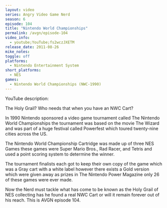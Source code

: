 ```yaml
---
layout: video
series: Angry Video Game Nerd
season: 6
episode: 104
title: "Nintendo World Championships"
permalink: /avgn/episode-104
video_info:
  - youtube;YouTube;fs2wczJXETM
release_date: 2011-08-26
mike_notes:
toggle: off
platforms:
  - Nintendo Entertainment System
short_platforms:
  - NES
games:
  - Nintendo World Championships (NWC-1990)
---
```


<p class="yt-description">YouTube description:</p>

The Holy Grail? Who needs that when you have an NWC Cart?

In 1990 Nintendo sponsored a video game tournament called The Nintendo World Championships the tournament was based on the movie The Wizard and was part of a huge festival called Powerfest which toured twenty-nine cities across the US.

The Nintendo World Championship Cartridge was made up of three NES Games these games were Super Mario Bros., Rad Racer, and Tetris and used a point scoring system to determine the winner.

The tournament finalists each got to keep their own copy of the game which was a Gray cart with a white label however there exists a Gold version which were given away as prizes in The Nintendo Power Magazine only 26 of these games were ever made.

Now the Nerd must tackle what has come to be known as the Holy Grail of NES collecting has he found a real NWC Cart or will it remain forever out of his reach. This is AVGN episode 104.